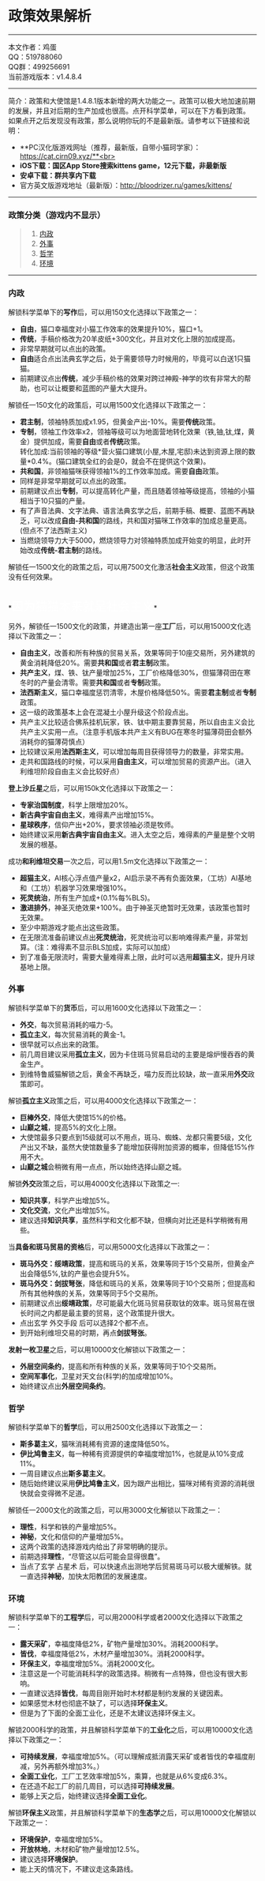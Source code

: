 # 政策效果解析

---
本文作者：鸡蛋<br>
QQ：519788060<br>
QQ群：499256691<br>
当前游戏版本：v1.4.8.4<br>

---
简介：政策和大使馆是1.4.8.1版本新增的两大功能之一。政策可以极大地加速前期的发展，并且对后期的生产加成也很高。点开科学菜单，可以在下方看到政策。<br>
如果点开之后发现没有政策，那么说明你玩的不是最新版。请参考以下链接和说明：<br>
- **PC汉化版游戏网址（推荐，最新版，自带小猫珂学家）：https://cat.cirn09.xyz/**<br>
- **iOS下载：国区App Store搜索kittens game，12元下载，非最新版**<br>
- **安卓下载：群共享内下载**<br>
- 官方英文版游戏地址（最新版）：http://bloodrizer.ru/games/kittens/<br>

---
### 政策分类（游戏内不显示）
> 1. [内政](#内政 "内政")
> 1. [外事](#外事 "外事")
> 1. [哲学](#哲学 "哲学")
> 1. [环境](#环境 "环境")

---
### 内政

解锁科学菜单下的**写作**后，可以用150文化选择以下政策之一：<br>
- **自由**，猫口幸福度对小猫工作效率的效果提升10%，猫口+1。
- **传统**，手稿价格改为20羊皮纸+300文化，并且对文化上限的加成提高。
 - 非常早期就可以点出的政策。
 - **自由**适合点出法典玄学之后，处于需要领导力时候用的，毕竟可以白送1只猫猫。
 - 前期建议点出**传统**，减少手稿价格的效果对跨过神殿-神学的坎有非常大的帮助，也可以让概要和蓝图的产量大大提升。

解锁任一150文化的政策后，可以用1500文化选择以下政策之一：<br>
- **君主制**，领袖特质加成x1.95，但黄金产出-10%。需要**传统**政策。
- **专制**，领袖工作效率x2，领袖等级可以为地面营地转化效果（铁,铀,钛,煤，黄金）提供加成，需要**自由**或者**传统**政策。<br>
	转化加成:当前领袖的等级\*营火猫口建筑(小屋,木屋,宅邸)未达到资源上限的数量\*0.4%。(猫口建筑全红的会是0，就会不在提供这个效果)。
- **共和国**，非领袖猫咪获得领袖1%的工作效率加成。需要**自由**政策。
 - 同样是非常早期就可以点出的政策。
 - 前期建议点出**专制**，可以提高转化产量，而且随着领袖等级提高，领袖的小猫相当于10只猫的产量。
 - 有了声音法典、文字法典、语言法典玄学之后，前期手稿、概要、蓝图不再缺乏，可以改成**自由-共和国**的路线，共和国对猫咪工作效率的加成总量更高。(但点不了法西斯主义)
 - 当燃烧领导力大于5000，燃烧领导力对领袖特质加成开始变的明显，此时开始改成**传统-君主制**的路线。

解锁任一1500文化的政策之后，可以用7500文化激活**社会主义**政策，但这个政策没有任何效果。 <br>

<br>
*<font color=white size=5>因为猫猫本来就是社会主义</font>*
</br>


另外，解锁任一1500文化的政策，并建造出第一座**工厂**后，可以用15000文化选择以下政策之一：<br>

- **自由主义**，改善和所有种族的贸易关系，效果等同于10座交易所，另外建筑的黄金消耗降低20%。需要**共和国**或者**君主制**政策。
- **共产主义**，煤、铁、钛产量增加25%，工厂价格降低30%，但猫薄荷田在寒冬时的产量会清零。需要**共和国**或者**专制**政策。
- **法西斯主义**，猫口幸福度惩罚清零，木屋价格降低50%。需要**君主制**或者**专制**政策。
 - 这一级的政策基本上会在混凝土小屋升级这个阶段点出。
 - 共产主义比较适合佛系挂机玩家，铁、钛中期主要靠贸易，所以自由主义会比共产主义实用一点。（注意手机版本共产主义有BUG在寒冬时猫薄荷田会额外消耗你的猫薄荷慎点）
 - 比较建议采用**法西斯主义**，可以增加每周目获得领导力的数量，非常实用。
 - 走共和国路线的时候，可以采用**自由主义**，可以增加贸易的资源产出。（进入利维坦阶段自由主义会比较好点）

**登上沙丘星**之后，可以用150k文化选择以下政策之一：<br>
- **专家治国制度**，科学上限增加20%。
- **新古典宇宙自由主义**，难得素产出增加15%。
- **星球秩序**，信仰产出+20%，要求领袖必须是牧师。
 - 始终建议采用**新古典宇宙自由主义**。进入太空之后，难得素的产量是整个文明发展的根基。

成功**和利维坦交易**一次之后，可以用1.5m文化选择以下政策之一：<br>
- **超猫主义**，AI核心浮点值产量x2，AI启示录不再有负面效果，（工坊）AI基地和（工坊）机器学习效果增强10%。
- **死灵统治**，所有生产加成+(0.1%每%BLS)。
- **激进排外**，神圣灭绝效果+100%。由于神圣灭绝暂时无效果，该政策也暂时无效果。
 - 至少中期游戏才能点出这些政策。
 - 在无限流准备前建议点出**死灵统治**，死灵统治可以影响难得素产量，非常划算。（注：难得素不显示BLS加成，实际可以加成）
 - 到了准备无限流时，需要大量难得素上限，此时可以选用**超猫主义**，提升月球基地上限。

### 外事

解锁科学菜单下的**货币**后，可以用1600文化选择以下政策之一：<br>
- **外交**，每次贸易消耗的喵力-5。
- **孤立主义**，每次贸易消耗的黄金-1。
 - 很早就可以点出来的政策。
 - 前几周目建议采用**孤立主义**，因为卡住斑马贸易启动的主要是熔炉慢吞吞的黄金生产。
 - 到维特鲁威猫解锁之后，黄金不再缺乏，喵力反而比较缺，故一直采用**外交**政策即可。

解锁**孤立主义**政策之后，可以用4000文化选择以下政策之一：
- **巨棒外交**，降低大使馆15%的价格。
- **山巅之城**，提高5%的文化上限。
 - 大使馆最多只要点到15级就可以不用点，斑马、蜘蛛、龙都只需要5级，文化产出又不缺，虽然大使馆数量多了能增加获得附加资源的概率，但降低15%作用不大。
 - **山巅之城**会稍微有用一点点，所以始终选择山巅之城。

解锁**外交**政策之后，可以用4000文化选择以下政策之一:
- **知识共享**，科学产出增加5%。
- **文化交流**，文化产出增加5%。
 - 建议选择**知识共享**，虽然科学和文化都不缺，但横向对比还是科学稍微有用些。

当**具备和斑马贸易的资格**后，可以用5000文化选择以下政策之一：
- **斑马外交：绥靖政策**，提高和斑马的关系，效果等同于15个交易所，但黄金产出会降低5%,钛的产量也会提升5%。
- **斑马外交：剑拔弩张**，降低和斑马的关系，效果等同于10个交易所；但提高和所有其他种族的关系，效果等同于5个交易所。
 - 前期建议点出**绥靖政策**，尽可能最大化斑马贸易获取钛的效率。斑马贸易在很长时间之内都是最主要的贸易，这个政策提升很大。
 - 点出玄学 外交手段 后可以选择2个都不点。
 - 到开始利维坦交易的时期，再点**剑拔弩张**。

**发射一枚卫星**之后，可以用10000文化解锁以下政策之一：
- **外层空间条约**，提高和所有种族的关系，效果等同于10个交易所。
- **空间军事化**，卫星对天文台(科学)的加成增加10%。
 - 始终建议点出**外层空间条约**。

### 哲学

解锁科学菜单下的**哲学**后，可以用2500文化选择以下政策之一：
- **斯多葛主义**，猫咪消耗稀有资源的速度降低50%。
- **伊比鸠鲁主义**，每一种稀有资源提供的幸福度增加1%，也就是从10%变成11%。
 - 一周目建议点出**斯多葛主义**。
 - 随后始终建议采用**伊比鸠鲁主义**，因为跟产出相比，猫咪对稀有资源的消耗很快就会变得微不足道。

解锁任一2000文化的政策之后，可以用3000文化解锁以下政策之一：
- **理性**，科学和铁的产量增加5%。
- **神秘**，文化和信仰的产量增加5%。
 - 这两个政策的选择游戏内给出了非常明确的提示。
 - 前期选择**理性**，“尽管这以后可能会显得很蠢”。
 - 当点了玄学 占星术 后，可以快速点出测地学后贸易斑马可以极大缓解铁。就一直选择**神秘**，加快太阳教团的发展速度。

### 环境

解锁科学菜单下的**工程学**后，可以用2000科学或者2000文化选择以下政策之一：
- **露天采矿**，幸福度降低2%，矿物产量增加30%。消耗2000科学。
- **皆伐**，幸福度降低2%，木材产量增加30%。消耗2000科学。
- **环保主义**，幸福度增加5%。消耗2000文化。
 - 注意这是一个可能消耗科学的政策选择。稍微有一点特殊，但也没有很大影响。
 - 一直建议选择**皆伐**，每周目刚开始时木材都是制约发展的关键因素。
 - 如果感觉木材也彻底不缺了，可以选择**环保主义**。
 - 但是为了下面的全面工业化，还是不太建议选择环保主义。

解锁2000科学的政策，并且解锁科学菜单下的**工业化**之后，可以用10000文化选择以下政策之一：
- **可持续发展**，幸福度增加5%。（可以理解成抵消露天采矿或者皆伐的幸福度削减，另外再额外增加3%。）
- **全面工业化**，工厂工艺效率增加5%，乘算，也就是从6%变成6.3%。
 - 在还造不起工厂的前几周目，可以选择**可持续发展**。
 - 能够上天之后，始终建议选择**全面工业化**。

解锁**环保主义**政策，并且解锁科学菜单下的**生态学**之后，可以用10000文化解锁以下政策之一：
- **环境保护**，幸福度增加5%。
- **开放林地**，木材和矿物产量增加12.5%。
 - 建议选择**环境保护**。
 - 能上天的情况下，不建议走这条路线。
